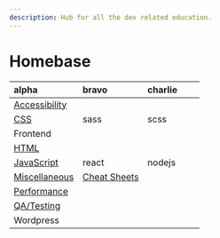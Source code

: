 ```yaml
---
description: Hub for all the dev related education.
---
```


# Homebase

| alpha | bravo | charlie |  |  |
| :--- | :--- | :--- | :--- | :--- |
| [Accessibility](https://github.com/johnpdang/dev-education/labels/Accessibility) |  |  |  |  |
| [CSS](https://github.com/johnpdang/dev-education/labels/CSS) | sass | scss |  |  |
| Frontend |  |  |  |  |
| [HTML](https://github.com/johnpdang/dev-education/labels/HTML) |  |  |  |  |
| [JavaScript](https://github.com/johnpdang/dev-education/labels/JS) | react | nodejs |  |  |
| [Miscellaneous](https://github.com/johnpdang/dev-education/labels/Misc) | [Cheat Sheets](https://github.com/johnpdang/dev-education/labels/cheatsheets) |  |  |  |
| [Performance](https://github.com/johnpdang/dev-education/labels/Performance) |  |  |  |  |
| [QA/Testing](https://github.com/johnpdang/dev-education/labels/QA) |  |  |  |  |
| Wordpress |  |  |  |  |

